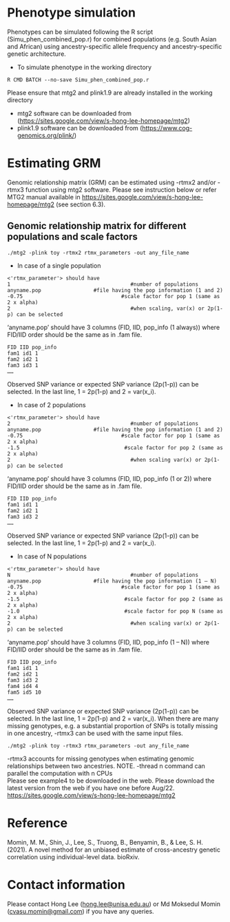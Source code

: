 # Phenotype simulation
Phenotypes can be simulated following the R script (Simu_phen_combined_pop.r) for combined populations (e.g. South Asian and African) using ancestry-specific allele frequency and ancestry-specific genetic architecture.
- To simulate phenotype in the working directory
```
R CMD BATCH --no-save Simu_phen_combined_pop.r
```
Please ensure that mtg2 and plink1.9 are already installed in the working directory 
- mtg2 software can be downloaded from (https://sites.google.com/view/s-hong-lee-homepage/mtg2)
- plink1.9 software can be downloaded from (https://www.cog-genomics.org/plink/)

# Estimating GRM
Genomic relationship matrix (GRM) can be estimated using -rtmx2 and/or -rtmx3 function using mtg2 software. Please see instruction below or refer MTG2 manual available in https://sites.google.com/view/s-hong-lee-homepage/mtg2 (see section 6.3).

## Genomic relationship matrix for different populations and scale factors
```
./mtg2 -plink toy -rtmx2 rtmx_parameters -out any_file_name
```

- In case of a single population
```
<'rtmx_parameter'> should have
1                                       #number of populations 
anyname.pop                 #file having the pop information (1 and 2)
-0.75                                #scale factor for pop 1 (same as 2 x alpha)
2                                       #when scaling, var(x) or 2p(1-p) can be selected
```
‘anyname.pop’ should have 3 columns (FID, IID, pop_info (1 always)) where FID/IID order should be the same as in .fam file.  
```
FID IID pop_info
fam1 id1 1
fam2 id2 1
fam3 id3 1
……
```
Observed SNP variance or expected SNP variance (2p(1-p)) can be selected. In the last line, 1 = 2p(1-p) and 2 = var(x_i).

- In case of 2 populations
```
<'rtmx_parameter'> should have
2                                       #number of populations 
anyname.pop                 #file having the pop information (1 and 2)
-0.75                                #scale factor for pop 1 (same as 2 x alpha)
-1.5                                  #scale factor for pop 2 (same as 2 x alpha)
2                                       #when scaling var(x) or 2p(1-p) can be selected
```
‘anyname.pop’ should have 3 columns (FID, IID, pop_info (1 or 2)) where FID/IID order should be the same as in .fam file. 

```
FID IID pop_info
fam1 id1 1
fam2 id2 1
fam3 id3 2
……
``` 

Observed SNP variance or expected SNP variance (2p(1-p)) can be selected. In the last line, 1 = 2p(1-p) and 2 = var(x_i).

- In case of N populations
```
<'rtmx_parameter'> should have
N                                       #number of populations 
anyname.pop                 #file having the pop information (1 – N)
-0.75                                #scale factor for pop 1 (same as 2 x alpha)
-1.5                                  #scale factor for pop 2 (same as 2 x alpha)
-1.0                                  #scale factor for pop N (same as 2 x alpha)
2                                       #when scaling var(x) or 2p(1-p) can be selected
```
‘anyname.pop’ should have 3 columns (FID, IID, pop_info (1 – N)) where FID/IID order should be the same as in .fam file. 

```
FID IID pop_info
fam1 id1 1
fam2 id2 1
fam3 id3 2
fam4 id4 4
fam5 id5 10
……
```

Observed SNP variance or expected SNP variance (2p(1-p)) can be selected. In the last line, 1 = 2p(1-p) and 2 = var(x_i).
When there are many missing genotypes, e.g. a substantial proportion of SNPs is totally missing in one ancestry, -rtmx3 can be used with the same input files.

```
./mtg2 -plink toy -rtmx3 rtmx_parameters -out any_file_name
```

-rtmx3 accounts for missing genotypes when estimating genomic relationships between two ancestries.
NOTE. -thread n command can parallel the computation with n CPUs  
Please see example4 to be downloaded in the web. 
Please download the latest version from the web if you have one before Aug/22.
https://sites.google.com/view/s-hong-lee-homepage/mtg2

# Reference 
Momin, M. M., Shin, J., Lee, S., Truong, B., Benyamin, B., & Lee, S. H. (2021). A novel method for an unbiased estimate of cross-ancestry genetic correlation using individual-level data. bioRxiv.

# Contact information
Please contact Hong Lee (hong.lee@unisa.edu.au) or Md Moksedul Momin (cvasu.momin@gmail.com) if you have any queries.
